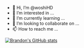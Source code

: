- 👋 Hi, I’m @woshiHD
- 👀 I’m interested in ...
- 🌱 I’m currently learning ...
- 💞️ I’m looking to collaborate on ...
- 📫 How to reach me ...


<!---
woshiHD/woshiHD is a ✨ special ✨ repository because its `README.md` (this file) appears on your GitHub profile.
You can click the Preview link to take a look at your changes.
--->

[![Brandon's GitHub stats](https://github-readme-stats.vercel.app/api?username=anuraghazra)](https://github.com/anuraghazra/github-readme-stats)


